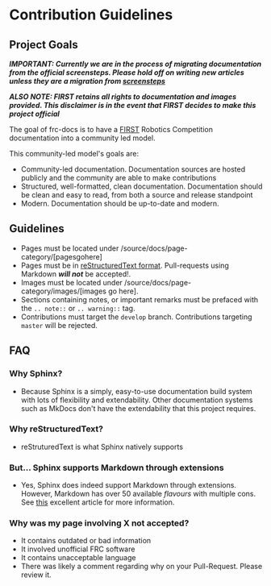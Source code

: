 # Contribution Guidelines

## Project Goals 

***IMPORTANT: Currently we are in the process of migrating documentation from the official screensteps. Please hold off on writing new articles unless they are a migration from [screensteps](http://wpilib.screenstepslive.com/s/currentCS)***

***ALSO NOTE: FIRST retains all rights to documentation and images provided. This disclaimer is in the event that FIRST decides to make this project official***

The goal of frc-docs is to have a [FIRST](https://firstinspires.org) Robotics Competition documentation into a community led model.

This community-led model's goals are:
- Community-led documentation. Documentation sources are hosted publicly and the community are able to make contributions
- Structured, well-formatted, clean documentation. Documentation should be clean and easy to read, from both a source and release standpoint
- Modern. Documentation should be up-to-date and modern.

## Guidelines
- Pages must be located under /source/docs/page-category/[pagesgohere]
- Pages must be in [reStructuredText format](https://github.com/ralsina/rst-cheatsheet/blob/master/rst-cheatsheet.rst). Pull-requests using Markdown ***will not*** be accepted!.
- Images must be located under /source/docs/page-category/images/[images go here].
- Sections containing notes, or important remarks must be prefaced with the `.. note::` or `.. warning::` tag.
- Contributions must target the `develop` branch. Contributions targeting `master` will be rejected.

## FAQ
### Why Sphinx?
- Because Sphinx is a simply, easy-to-use documentation build system with lots of flexibility and extendability. Other documentation systems such as MkDocs don't have the extendability that this project requires.

### Why reStructuredText?
- reStruturedText is what Sphinx natively supports

### But... Sphinx supports Markdown through extensions
- Yes, Sphinx does indeed support Markdown through extensions. However, Markdown has over 50 available *flavours* with multiple cons. See [this](https://eli.thegreenplace.net/2017/restructuredtext-vs-markdown-for-technical-documentation/) excellent article for more information.

### Why was my page involving X not accepted?
- It contains outdated or bad information
- It involved unofficial FRC software
- It contains unacceptable language
- There was likely a comment regarding why on your Pull-Request. Please review it.

